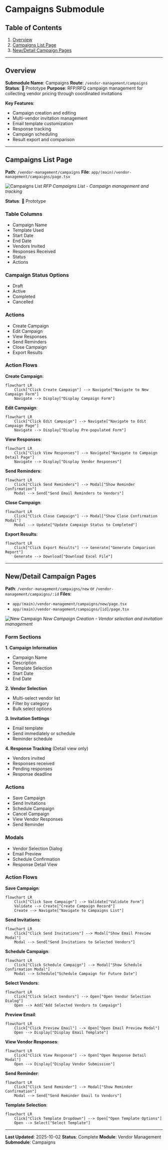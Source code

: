 # Campaigns Submodule

## Table of Contents

1. [Overview](#overview)
2. [Campaigns List Page](#campaigns-list-page)
3. [New/Detail Campaign Pages](#newdetail-campaign-pages)

---

## Overview

**Submodule Name**: Campaigns
**Route**: `/vendor-management/campaigns`
**Status**: 🚧 Prototype
**Purpose**: RFP/RFQ campaign management for collecting vendor pricing through coordinated invitations

**Key Features**:
- Campaign creation and editing
- Multi-vendor invitation management
- Email template customization
- Response tracking
- Campaign scheduling
- Result export and comparison

---

## Campaigns List Page

**Path**: `/vendor-management/campaigns`
**File**: `app/(main)/vendor-management/campaigns/page.tsx`

![Campaigns List](screenshots/vm-campaigns-list.png)
*RFP Campaigns List - Campaign management and tracking*

**Status**: 🚧 Prototype

### Table Columns
- Campaign Name
- Template Used
- Start Date
- End Date
- Vendors Invited
- Responses Received
- Status
- Actions

### Campaign Status Options
- Draft
- Active
- Completed
- Cancelled

### Actions
- Create Campaign
- Edit Campaign
- View Responses
- Send Reminders
- Close Campaign
- Export Results

### Action Flows

**Create Campaign**:
```mermaid
flowchart LR
    Click["Click Create Campaign"] --> Navigate["Navigate to New Campaign Form"]
    Navigate --> Display["Display Campaign Form"]
```

**Edit Campaign**:
```mermaid
flowchart LR
    Click["Click Edit Campaign"] --> Navigate["Navigate to Edit Campaign Page"]
    Navigate --> Display["Display Pre-populated Form"]
```

**View Responses**:
```mermaid
flowchart LR
    Click["Click View Responses"] --> Navigate["Navigate to Campaign Detail Page"]
    Navigate --> Display["Display Vendor Responses"]
```

**Send Reminders**:
```mermaid
flowchart LR
    Click["Click Send Reminders"] --> Modal["Show Reminder Confirmation"]
    Modal --> Send["Send Email Reminders to Vendors"]
```

**Close Campaign**:
```mermaid
flowchart LR
    Click["Click Close Campaign"] --> Modal["Show Close Confirmation Modal"]
    Modal --> Update["Update Campaign Status to Completed"]
```

**Export Results**:
```mermaid
flowchart LR
    Click["Click Export Results"] --> Generate["Generate Comparison Report"]
    Generate --> Download["Download Excel File"]
```

---

## New/Detail Campaign Pages

**Path**: `/vendor-management/campaigns/new` or `/vendor-management/campaigns/:id`
**Files**:
- `app/(main)/vendor-management/campaigns/new/page.tsx`
- `app/(main)/vendor-management/campaigns/[id]/page.tsx`

![New Campaign](screenshots/vm-campaign-new.png)
*New Campaign Creation - Vendor selection and invitation management*

### Form Sections

**1. Campaign Information**
- Campaign Name
- Description
- Template Selection
- Start Date
- End Date

**2. Vendor Selection**
- Multi-select vendor list
- Filter by category
- Bulk select options

**3. Invitation Settings**
- Email template
- Send immediately or schedule
- Reminder schedule

**4. Response Tracking** (Detail view only)
- Vendors invited
- Responses received
- Pending responses
- Response deadline

### Actions
- Save Campaign
- Send Invitations
- Schedule Campaign
- Cancel Campaign
- View Vendor Responses
- Send Reminder

### Modals
- Vendor Selection Dialog
- Email Preview
- Schedule Confirmation
- Response Detail View

### Action Flows

**Save Campaign**:
```mermaid
flowchart LR
    Click["Click Save Campaign"] --> Validate["Validate Form"]
    Validate --> Create["Create Campaign Record"]
    Create --> Navigate["Navigate to Campaigns List"]
```

**Send Invitations**:
```mermaid
flowchart LR
    Click["Click Send Invitations"] --> Modal["Show Email Preview Modal"]
    Modal --> Send["Send Invitations to Selected Vendors"]
```

**Schedule Campaign**:
```mermaid
flowchart LR
    Click["Click Schedule Campaign"] --> Modal["Show Schedule Confirmation Modal"]
    Modal --> Schedule["Schedule Campaign for Future Date"]
```

**Select Vendors**:
```mermaid
flowchart LR
    Click["Click Select Vendors"] --> Open["Open Vendor Selection Dialog"]
    Open --> Add["Add Selected Vendors to Campaign"]
```

**Preview Email**:
```mermaid
flowchart LR
    Click["Click Preview Email"] --> Open["Open Email Preview Modal"]
    Open --> Display["Display Email Template"]
```

**View Vendor Responses**:
```mermaid
flowchart LR
    Click["Click View Response"] --> Open["Open Response Detail Modal"]
    Open --> Display["Display Vendor Submission"]
```

**Send Reminder**:
```mermaid
flowchart LR
    Click["Click Send Reminder"] --> Modal["Show Reminder Confirmation"]
    Modal --> Send["Send Reminder Email to Vendors"]
```

**Template Selection**:
```mermaid
flowchart LR
    Click["Click Template Dropdown"] --> Open["Open Template Options"]
    Open --> Select["Select Template"]
```

---

**Last Updated**: 2025-10-02
**Status**: Complete
**Module**: Vendor Management
**Submodule**: Campaigns

